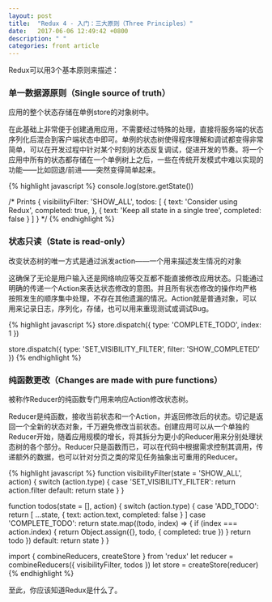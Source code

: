 ```yaml
---
layout: post
title:  "Redux 4 - 入门：三大原则（Three Principles）"
date:   2017-06-06 12:49:42 +0800
description: " "
categories: front article
---
```


Redux可以用3个基本原则来描述：

### 单一数据源原则（Single source of truth）

应用的整个状态存储在单例store的对象树中。

在此基础上非常便于创建通用应用，不需要经过特殊的处理，直接将服务端的状态序列化后混合到客户端状态中即可。单例的状态树使得程序理解和调试都变得非常简单，可以在开发过程中针对某个时刻的状态反复调试，促进开发的节奏。将一个应用中所有的状态都存储在一个单例树上之后，一些在传统开发模式中难以实现的功能——比如回退/前进——突然变得简单起来。

{% highlight javascript %}
console.log(store.getState())

/* Prints
{
  visibilityFilter: 'SHOW_ALL',
  todos: [
    {
      text: 'Consider using Redux',
      completed: true,
    },
    {
      text: 'Keep all state in a single tree',
      completed: false
    }
  ]
}
*/
{% endhighlight %}

### 状态只读（State is read-only）

改变状态树的唯一方式是通过派发action——一个用来描述发生情况的对象

这确保了无论是用户输入还是网络响应等交互都不能直接修改应用状态。只能通过明确的传递一个Action来表达状态修改的意图。并且所有状态修改的操作均严格按照发生的顺序集中处理，不存在其他遗漏的情况。Action就是普通对象，可以用来记录日志，序列化，存储，也可以用来重现测试或调试Bug。

{% highlight javascript %}
store.dispatch({
  type: 'COMPLETE_TODO',
  index: 1
})

store.dispatch({
  type: 'SET_VISIBILITY_FILTER',
  filter: 'SHOW_COMPLETED'
})
{% endhighlight %}

### 纯函数更改（Changes are made with pure functions）

被称作Reducer的纯函数专门用来响应Action修改状态树。

Reducer是纯函数，接收当前状态和一个Action，并返回修改后的状态。切记是返回一个全新的状态对象，千万避免修改当前状态。创建应用可以从一个单独的Reducer开始，随着应用规模的增长，将其拆分为更小的Reducer用来分别处理状态树的各个部分。Reducer只是函数而已，可以在代码中根据需求控制其调用，传递额外的数据，也可以针对分页之类的常见任务抽象出可重用的Reducer。

{% highlight javascript %}
function visibilityFilter(state = 'SHOW_ALL', action) {
  switch (action.type) {
    case 'SET_VISIBILITY_FILTER':
      return action.filter
    default:
      return state
  }
}

function todos(state = [], action) {
  switch (action.type) {
    case 'ADD_TODO':
      return [
        ...state,
        {
          text: action.text,
          completed: false
        }
      ]
    case 'COMPLETE_TODO':
      return state.map((todo, index) => {
        if (index === action.index) {
          return Object.assign({}, todo, {
            completed: true
          })
        }
        return todo
      })
    default:
      return state
  }
}

import { combineReducers, createStore } from 'redux'
let reducer = combineReducers({ visibilityFilter, todos })
let store = createStore(reducer)
{% endhighlight %}

至此，你应该知道Redux是什么了。
